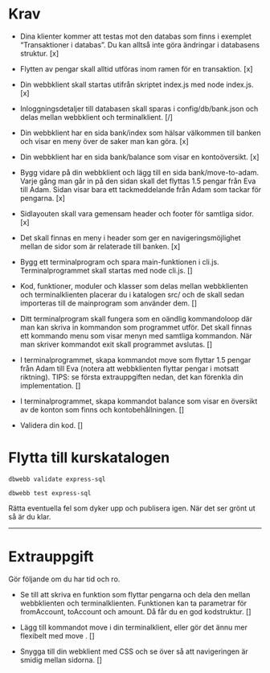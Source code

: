# Krav
- Dina klienter kommer att testas mot den databas som finns i exemplet “Transaktioner i databas”. Du kan alltså inte göra ändringar i databasens struktur. [x]

- Flytten av pengar skall alltid utföras inom ramen för en transaktion. [x]

- Din webbklient skall startas utifrån skriptet index.js med node index.js. [x]

- Inloggningsdetaljer till databasen skall sparas i config/db/bank.json och delas mellan webbklient och terminalklient. [/]

- Din webbklient har en sida bank/index som hälsar välkommen till banken och visar en meny över de saker man kan göra. [x]

- Din webbklient har en sida bank/balance som visar en kontoöversikt. [x]

- Bygg vidare på din webbklient och lägg till en sida bank/move-to-adam. Varje gång man går in på den sidan skall det flyttas 1.5 pengar från Eva till Adam. Sidan visar bara ett tackmeddelande från Adam som tackar för pengarna. [x]

- Sidlayouten skall vara gemensam header och footer för samtliga sidor. [x]

- Det skall finnas en meny i header som ger en navigeringsmöjlighet mellan de sidor som är relaterade till banken. [x]

- Bygg ett terminalprogram och spara main-funktionen i cli.js. Terminalprogrammet skall startas med node cli.js. []

- Kod, funktioner, moduler och klasser som delas mellan webbklienten och terminalklienten placerar du i katalogen src/ och de skall sedan importeras till de mainprogram som använder dem. []

- Ditt terminalprogram skall fungera som en oändlig kommandoloop där man kan skriva in kommandon som programmet utför. Det skall finnas ett kommando menu som visar menyn med samtliga kommandon. När man skriver kommandot exit skall programmet avslutas. []

- I terminalprogrammet, skapa kommandot move som flyttar 1.5 pengar från Adam till Eva (notera att webbklienten flyttar pengar i motsatt riktning). TIPS: se första extrauppgiften nedan, det kan förenkla din implementation. []

- I terminalprogrammet, skapa kommandot balance som visar en översikt av de konton som finns och kontobehållningen. []

- Validera din kod. []

# Flytta till kurskatalogen
```
dbwebb validate express-sql

dbwebb test express-sql
```
Rätta eventuella fel som dyker upp och publisera igen. När det ser grönt ut så är du klar.

------------------
# Extrauppgift
Gör följande om du har tid och ro.

- Se till att skriva en funktion som flyttar pengarna och dela den mellan webbklienten och terminalklienten. Funktionen kan ta parametrar för fromAccount, toAccount och amount. Då får du en god kodstruktur. []

- Lägg till kommandot move <amount> i din terminalklient, eller gör det ännu mer flexibelt med move <amount> <from> <to>. []

- Snygga till din webklient med CSS och se över så att navigeringen är smidig mellan sidorna. []